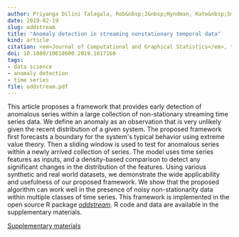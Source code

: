 ```yaml
---
author: Priyanga Dilini Talagala, Rob&nbsp;J&nbsp;Hyndman, Kate&nbsp;Smith-Miles, Sevvandi&nbsp;Kandanaarachchi and Mario&nbsp;A&nbsp;Muñoz
date: 2019-02-19
slug: oddstream
title: "Anomaly detection in streaming nonstationary temporal data"
kind: article
citation: <em>Journal of Computational and Graphical Statistics</em>, to appear
doi: 10.1080/10618600.2019.1617160
tags:
- data science
- anomaly detection
- time series
file: oddstream.pdf
---
```


This article proposes a framework that provides early detection of anomalous series within a large collection of non-stationary streaming time series data. We define an anomaly as an observation that is very unlikely given the recent distribution of a given system. The proposed framework first forecasts a boundary for the system's typical behavior using extreme value theory. Then a sliding window is used to test for anomalous series within a newly arrived collection of series. The model uses time series features as inputs, and a density-based comparison to detect any significant changes in the distribution of the features. Using various synthetic and real world datasets, we demonstrate the wide applicability and usefulness of our proposed framework. We show that the proposed algorithm can work well in the presence of noisy non-stationarity data within multiple classes of time series. This framework is implemented in the open source R package [*oddstream*](https://github.com/pridiltal/oddstream). R code and data are available in the supplementary materials.

[Supplementary materials](https://github.com/pridiltal/paper-oddstream-JCGS/)
